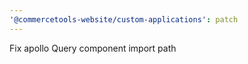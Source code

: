 ```yaml
---
'@commercetools-website/custom-applications': patch
---
```


Fix apollo Query component import path
